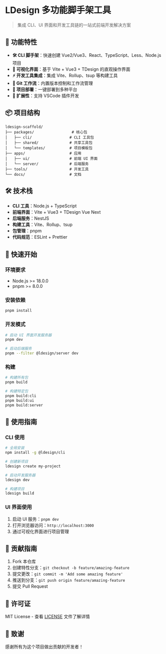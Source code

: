 # LDesign 多功能脚手架工具

> 集成 CLI、UI 界面和开发工具链的一站式前端开发解决方案

## 🚀 功能特性

- **🛠️ CLI 脚手架**：快速创建 Vue2/Vue3、React、TypeScript、Less、Node.js 项目
- **🎨 可视化界面**：基于 Vite + Vue3 + TDesign 的直观操作界面
- **⚡ 开发工具集成**：集成 Vite、Rollup、tsup 等构建工具
- **🔄 Git 工作流**：内置版本控制和工作流管理
- **🚀 项目部署**：一键部署到多种平台
- **🔌 扩展性**：支持 VSCode 插件开发

## 📦 项目结构

```
ldesign-scaffold/
├── packages/                 # 核心包
│   ├── cli/                 # CLI 工具包
│   ├── shared/              # 共享工具包
│   └── templates/           # 项目模板包
├── apps/                    # 应用
│   ├── ui/                  # 前端 UI 界面
│   └── server/              # 后端服务
├── tools/                   # 开发工具
└── docs/                    # 文档
```

## 🛠️ 技术栈

- **CLI 工具**：Node.js + TypeScript
- **前端界面**：Vite + Vue3 + TDesign Vue Next
- **后端服务**：NestJS
- **构建工具**：Vite、Rollup、tsup
- **包管理**：pnpm
- **代码规范**：ESLint + Prettier

## 🚀 快速开始

### 环境要求

- Node.js >= 18.0.0
- pnpm >= 8.0.0

### 安装依赖

```bash
pnpm install
```

### 开发模式

```bash
# 启动 UI 界面开发服务器
pnpm dev

# 启动后端服务
pnpm --filter @ldesign/server dev
```

### 构建

```bash
# 构建所有包
pnpm build

# 构建特定包
pnpm build:cli
pnpm build:ui
pnpm build:server
```

## 📖 使用指南

### CLI 使用

```bash
# 全局安装
npm install -g @ldesign/cli

# 创建新项目
ldesign create my-project

# 启动开发服务器
ldesign dev

# 构建项目
ldesign build
```

### UI 界面使用

1. 启动 UI 服务：`pnpm dev`
2. 打开浏览器访问：`http://localhost:3000`
3. 通过可视化界面进行项目管理

## 🤝 贡献指南

1. Fork 本仓库
2. 创建特性分支：`git checkout -b feature/amazing-feature`
3. 提交更改：`git commit -m 'Add some amazing feature'`
4. 推送到分支：`git push origin feature/amazing-feature`
5. 提交 Pull Request

## 📄 许可证

MIT License - 查看 [LICENSE](LICENSE) 文件了解详情

## 🙏 致谢

感谢所有为这个项目做出贡献的开发者！
